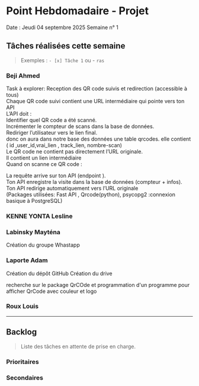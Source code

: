 # Point Hebdomadaire - Projet

Date : Jeudi 04 septembre 2025
Semaine n° 1

## Tâches réalisées cette semaine

> Exemples : `- [x] Tâche 1` ou - `ras`

### Beji Ahmed
Task à explorer: Reception des QR code suivis et redirection (accessible à tous)  
Chaque QR code suivi contient une URL intermédiaire qui pointe vers ton API  
L’API doit :  
Identifier quel QR code a été scanné.  
Incrémenter le compteur de scans dans la base de données.  
Rediriger l’utilisateur vers le lien final.  
donc on aura dans notre base des données une table qrcodes. elle contient ( id ,user_id,vrai_lien , track_lien, nombre-scan)  
Le QR code ne contient pas directement l’URL originale.  
Il contient un lien intermédiaire  
Quand on scanne ce QR code :  

La requête arrive sur ton API (endpoint ).  
Ton API enregistre la visite dans la base de données (compteur + infos).  
Ton API redirige automatiquement vers l’URL originale  
(Packages utilisées: Fast API , Qrcode(python), psycopg2 :connexion basique à PostgreSQL)  

### KENNE YONTA Lesline

### Labinsky Mayténa
Création du groupe Whastapp

### Laporte Adam
Création du dépôt GitHub
Création du drive

recherche sur le package QrCOde et programmation d'un programme pour afficher QrCode avec couleur et logo

### Roux Louis

---

## Backlog

> Liste des tâches en attente de prise en charge.

### Prioritaires

### Secondaires
